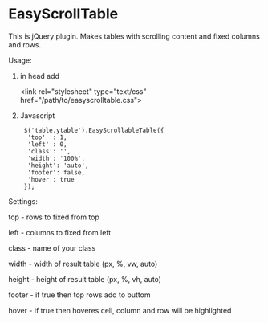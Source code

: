 # EasyScrollTable

This is jQuery plugin. 
Makes tables with scrolling content and fixed columns and rows.

Usage:
1) in head add
    
    \<link rel="stylesheet" type="text/css" href="/path/to/easyscrolltable.css"\>
    
    <script src="/path/to/easyscrolltable.js"></script>
    
2) Javascript
 
        $('table.ytable').EasyScrollableTable({
         'top'  : 1,  
         'left' : 0,  
         'class': '',
         'width': '100%',
         'height': 'auto',
         'footer': false,
         'hover': true
        });

Settings:

top - rows to fixed from top

left - columns to fixed from left

class - name of your class

width - width of result table (px, %, vw, auto)

height - height of result table (px, %, vh, auto)

footer - if true then top rows add to buttom 

hover - if true then hoveres cell, column and row will be highlighted

